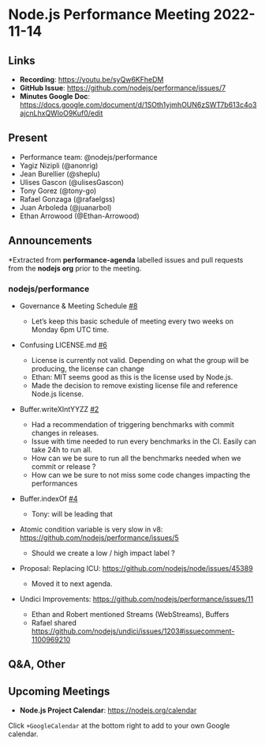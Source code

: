 # Node.js Performance Meeting 2022-11-14

## Links

* **Recording**: https://youtu.be/syQw6KFheDM
* **GitHub Issue**: https://github.com/nodejs/performance/issues/7
* **Minutes Google Doc**: https://docs.google.com/document/d/1SOth1yjmhOUN6zSWT7b613c4o3ajcnLhxQWloO9Kuf0/edit

## Present

* Performance team: @nodejs/performance
* Yagiz Nizipli (@anonrig)
* Jean Burellier (@sheplu)
* Ulises Gascon (@ulisesGascon)
* Tony Gorez (@tony-go)
* Rafael Gonzaga (@rafaelgss)
* Juan Arboleda (@juanarbol)
* Ethan Arrowood (@Ethan-Arrowood)

## Announcements

*Extracted from **performance-agenda** labelled issues and pull requests from the **nodejs org** prior to the meeting.

### nodejs/performance

* Governance & Meeting Schedule [#8](https://github.com/nodejs/performance/issues/8)
  * Let’s keep this basic schedule of meeting every two weeks on Monday 6pm UTC time.

* Confusing LICENSE.md [#6](https://github.com/nodejs/performance/issues/6 )
  * License is currently not valid. Depending on what the group will be producing, the license can change
  * Ethan: MIT seems good as this is the license used by Node.js.
  * Made the decision to remove existing license file and reference Node.js license.

* Buffer.writeXIntYYZZ [#2](https://github.com/nodejs/performance/issues/2 )
  * Had a recommendation of triggering benchmarks with commit changes in releases.
  * Issue with time needed to run every benchmarks in the CI. Easily can take 24h to run all.
  * How can we be sure to run all the benchmarks needed when we commit or release ?
  * How can we be sure to not miss some code changes impacting the performances

* Buffer.indexOf [#4](https://github.com/nodejs/performance/issues/4)
  * Tony: will be leading that

* Atomic condition variable is very slow in v8: https://github.com/nodejs/performance/issues/5 
  * Should we create a low / high impact label ?

* Proposal: Replacing ICU: https://github.com/nodejs/node/issues/45389 
  * Moved it to next agenda.

* Undici Improvements: https://github.com/nodejs/performance/issues/11
  * Ethan and Robert mentioned Streams (WebStreams), Buffers
  * Rafael shared https://github.com/nodejs/undici/issues/1203#issuecomment-1100969210

## Q&A, Other

## Upcoming Meetings

* **Node.js Project Calendar**: <https://nodejs.org/calendar>

Click `+GoogleCalendar` at the bottom right to add to your own Google calendar.
